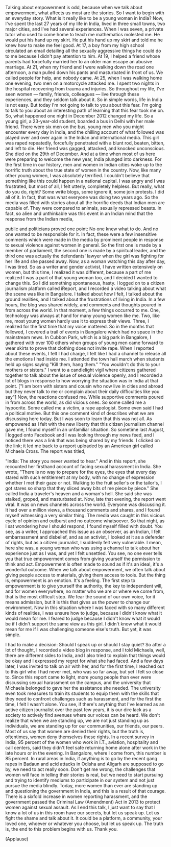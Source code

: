 
Talking about empowerment is odd,
because when we talk about empowerment,
what affects us most are the stories.
So I want to begin with an everyday story.
What is it really like to be a young woman in India?
Now, I&#39;ve spent the last 27 years of my life
in India, lived in three small towns,
two major cities,
and I&#39;ve had several experiences.
When I was seven,
a private tutor who used to come home
to teach me mathematics molested me.
He would put his hand up my skirt.
He put his hand up my skirt and told me
he knew how to make me feel good.
At 17, a boy from my high school
circulated an email
detailing all the sexually aggressive things
he could do to me
because I didn&#39;t pay attention to him.
At 19, I helped a friend
whose parents had forcefully
married her to an older man
escape an abusive marriage.
At 21, when my friend and I were walking
down the road one afternoon,
a man pulled down his pants
and masturbated in front of us.
We called people for help, and nobody came.
At 25, when I was walking home one evening,
two men on a motorcycle attacked me.
I spent two nights in the hospital
recovering from trauma and injuries.
So throughout my life, I&#39;ve seen women —
family, friends, colleagues —
live through these experiences,
and they seldom talk about it.
So in simple words, life in India is not easy.
But today I&#39;m not going to talk to you about this fear.
I&#39;m going to talk to you about an interesting path
of learning that this fear took me on.
So, what happened one night in December 2012
changed my life.
So a young girl, a 23-year-old student,
boarded a bus in Delhi with her male friend.
There were six men on the bus, young men
who you might encounter every day in India,
and the chilling account of what followed
was played over and over again
in the Indian and international media.
This girl was raped repeatedly,
forcefully penetrated with a blunt rod,
beaten, bitten, and left to die.
Her friend was gagged, attacked,
and knocked unconscious.
She died on the 29th of December.
And at a time when most of us here
were preparing to welcome the new year,
India plunged into darkness.
For the first time in our history,
men and women in Indian cities
woke up to the horrific truth
about the true state of women in the country.
Now, like many other young women,
I was absolutely terrified.
I couldn&#39;t believe that something like this
could happen in a national capital.
I was angry and I was frustrated,
but most of all, I felt utterly, completely helpless.
But really, what do you do, right?
Some write blogs, some ignore it,
some join protests.
I did all of it. In fact, that was what everyone was doing
two years ago.
So the media was filled with stories about
all the horrific deeds
that Indian men are capable of.
They were compared to animals,
sexually repressed beasts.
In fact, so alien and unthinkable was this event
in an Indian mind
that the response from the Indian media,

public and politicians proved one point:
No one knew what to do.
And no one wanted to be responsible for it.
In fact, these were a few insensitive comments
which were made in the media
by prominent people
in response to sexual violence
against women in general.
So the first one is made by a member of parliament,
the second one is made by a spiritual leader,
and the third one was actually
the defendants&#39; lawyer
when the girl was fighting for her life
and she passed away.
Now, as a woman watching this day after day,
I was tired.
So as a writer and gender activist,
I have written extensively on women,
but this time, I realized it was different,
because a part of me realized
I was a part of that young woman too,
and I decided I wanted to change this.
So I did something spontaneous, hasty.
I logged on to a citizen journalism platform
called iReport,
and I recorded a video talking about
what the scene was like in Bangalore.
I talked about how I felt,
I talked about the ground realities,
and I talked about the frustrations of living in India.
In a few hours, the blog was shared widely,
and comments and thoughts poured in
from across the world.
In that moment, a few things occurred to me.
One, technology was always at hand
for many young women like me.
Two, like me, most young women
hardly use it to express their views.
Three, I realized for the first time
that my voice mattered.
So in the months that followed,
I covered a trail of events in Bangalore
which had no space in the mainstream news.
In Cubbon Park, which is a big park in Bangalore,
I gathered with over 100 others
when groups of young men came forward
to wear skirts to prove that clothing
does not invite rape.
When I reported about these events,
I felt I had charge, I felt like I had a channel
to release all the emotions I had inside me.
I attended the town hall march
when students held up signs saying
&quot;Kill them, hang them.&quot;
&quot;You wouldn&#39;t do this to your mothers or sisters.&quot;
I went to a candlelight vigil
where citizens gathered together
to talk about the issue of sexual violence openly,
and I recorded a lot of blogs
in response to how worrying the situation was
in India at that point.
[&quot;I am born with sisters and cousin who now live in cities and abroad but they never talk to me or complain about their daily difficulties like you say&quot;]
Now, the reactions confused me.
While supportive comments poured
in from across the world,
as did vicious ones.
So some called me a hypocrite.
Some called me a victim, a rape apologist.
Some even said I had a political motive.
But this one comment kind of describes
what we are discussing here today.
But I was soon to learn that this was not all.
As empowered as I felt
with the new liberty that this
citizen journalism channel gave me,
I found myself in an unfamiliar situation.
So sometime last August, I logged onto Facebook
and I was looking through my news feed,
and I noticed there was a link
that was being shared by my friends.
I clicked on the link; it led me back
to a report uploaded by an American girl
called Michaela Cross.
The report was titled,

&quot;India: The story you never wanted to hear.&quot;
And in this report, she recounted her firsthand
account of facing sexual harassment in India.
She wrote, &quot;There is no way to prepare for the eyes,
the eyes that every day stared
with such entitlement at my body,
with no change of expression
whether I met their gaze or not.
Walking to the fruit seller&#39;s or the tailor&#39;s,
I got stares so sharp
that they sliced away bits of me piece by piece.&quot;
She called India a traveler&#39;s
heaven and a woman&#39;s hell.
She said she was stalked, groped,
and masturbated at.
Now, late that evening, the report went viral.
It was on news channels across the world.
Everyone was discussing it.
It had over a million views,
a thousand comments and shares,
and I found myself witnessing
a very similar thing.
The media was caught in this vicious cycle
of opinion and outburst
and no outcome whatsoever.
So that night, as I sat wondering
how I should respond,
I found myself filled with doubt.
You see, as a writer, I approached this issue
as an observer,
as an Indian, I felt embarrassment and disbelief,
and as an activist, I looked
at it as a defender of rights,
but as a citizen journalist,
I suddenly felt very vulnerable.
I mean, here she was, a young woman
who was using a channel to talk about
her experience just as I was,
and yet I felt unsettled.
You see, no one ever tells you
that true empowerment comes from giving yourself
the permission to think and act.
Empowerment is often made to sound as if
it&#39;s an ideal, it&#39;s a wonderful outcome.
When we talk about empowerment, we often
talk about giving people access to materials,
giving them access to tools.
But the thing is, empowerment is an emotion.
It&#39;s a feeling.
The first step to empowerment
is to give yourself the authority,
the key to independent will,
and for women everywhere,
no matter who we are or where we come from,
that is the most difficult step.
We fear the sound of our own voice,
for it means admission, but it is this that gives us
the power to change our environment.
Now in this situation where I was faced
with so many different kinds of realities,
I was unsure how to judge,
because I didn&#39;t know what it would mean for me.
I feared to judge because I
didn&#39;t know what it would be
if I didn&#39;t support the same view as this girl.
I didn&#39;t know what it would mean for me
if I was challenging someone else&#39;s truth.
But yet, it was simple.

I had to make a decision:
Should I speak up or should I stay quiet?
So after a lot of thought,
I recorded a video blog in response,
and I told Michaela, well,
there are different sides to India,
and I also tried to explain
that things would be okay
and I expressed my regret for what she had faced.
And a few days later, I was invited to talk
on air with her,
and for the first time, I reached out to this girl
who I had never met, who was so far away,
but yet I felt so close to.
Since this report came to light,
more young people than ever
were discussing sexual harassment on the campus,
and the university that Michaela belonged to
gave her the assistance she needed.
The university even took measures
to train its students to equip them
with the skills that they need
to confront challenges such as harassment,
and for the first the time, I felt I wasn&#39;t alone.
You see, if there&#39;s anything that I&#39;ve learned
as an active citizen journalist
over the past few years,
it is our dire lack as a society to actively find
avenues where our voices can be heard.
We don&#39;t realize that when we are standing up,
we are not just standing up as individuals,
we are standing up for our communities,
our friends, our peers.
Most of us say that women are denied their rights,
but the truth is, oftentimes,
women deny themselves these rights.
In a recent survey in India,
95 percent of the women who work in I.T.,
aviation, hospitality and call centers,
said they didn&#39;t feel safe returning home alone
after work in the late hours or in the evening.
In Bangalore, where I come from,
this number is 85 percent.
In rural areas in India,
if anything is to go by the recent
gang rapes in Badaun and acid attacks in Odisha
and Aligarh are supposed to go by,
we need to act really soon.
Don&#39;t get me wrong,
the challenges that women will face
in telling their stories is real,
but we need to start pursuing
and trying to identify mediums
to participate in our system
and not just pursue the media blindly.
Today, more women than ever
are standing up and questioning
the government in India,
and this is a result of that courage.
There is a sixfold increase in women
reporting harassment,
and the government passed
the Criminal Law (Amendment) Act in 2013
to protect women against sexual assault.
As I end this talk,
I just want to say
that I know a lot of us in this room have our secrets,
but let us speak up.
Let us fight the shame and talk about it.
It could be a platform, a community,
your loved one, whoever or whatever you choose,
but let us speak up.
The truth is, the end to this problem
begins with us.
Thank you.

(Applause)

